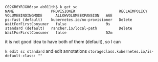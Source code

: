 
```shell script
C02XR6YRJGH6:pv ab011th$ k get sc
NAME                 PROVISIONER                    RECLAIMPOLICY   VOLUMEBINDINGMODE      ALLOWVOLUMEEXPANSION   AGE
ps-fast (default)    kubernetes.io/no-provisioner   Delete          WaitForFirstConsumer   false                  9s
standard (default)   rancher.io/local-path          Delete          WaitForFirstConsumer   false                  52m
```

it is not good idea to have both of them (default), so I can 

`k edit sc standard` and edit annotations `storageclass.kubernetes.io/is-default-class: ""`



